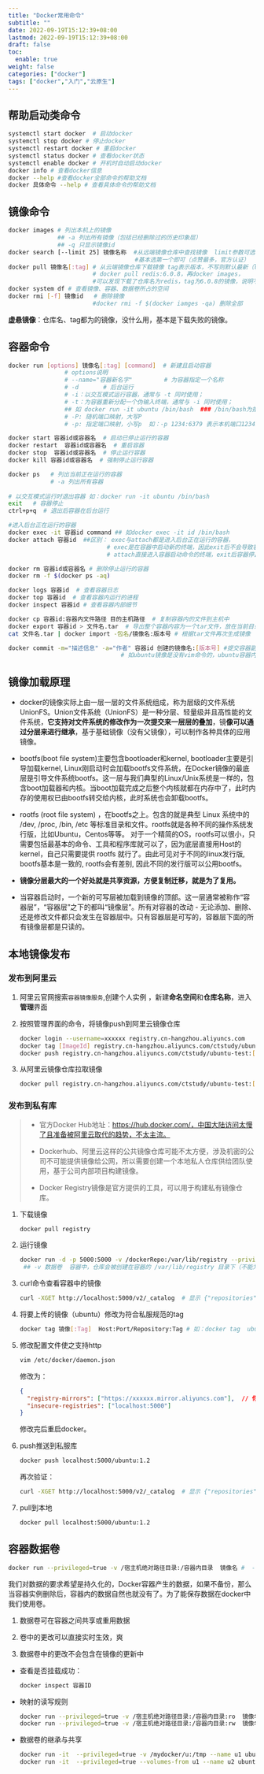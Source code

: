 ```yaml
---
title: "Docker常用命令"
subtitle: ""
date: 2022-09-19T15:12:39+08:00
lastmod: 2022-09-19T15:12:39+08:00
draft: false
toc:
  enable: true
weight: false
categories: ["docker"]
tags: ["docker","入门","云原生"]
---
```


## 帮助启动类命令

```bash
systemctl start docker  # 启动docker
systemctl stop docker # 停止docker
systemctl restart docker # 重启docker
systemctl status docker # 查看docker状态
systemctl enable docker # 开机时自动启动docker
docker info # 查看docker信息
docker --help #查看docker全部命令的帮助文档
docker 具体命令 --help # 查看具体命令的帮助文档
```

## 镜像命令

```bash
docker images # 列出本机上的镜像 
              ## -a 列出所有镜像（包括已经删除过的历史印象层）
              ## -q 只显示镜像id
docker search [--limit 25] 镜像名称  #从远端镜像仓库中查找镜像  limit参数可选，表示显示的条数（默认25）。
									#基本选第一个即可（点赞最多，官方认证）
docker pull 镜像名[:tag] # 从云端镜像仓库下载镜像 tag表示版本，不写则默认最新（latest）
						# docker pull redis:6.0.8，再docker images，
						#可以发现下载了仓库名为redis，tag为6.0.8的镜像，说明不同版本的redis镜像放置在同一个redis仓库中
docker system df # 查看镜像、容器、数据卷所占的空间
docker rmi [-f] 镜像id   # 删除镜像  
					    #docker rmi -f $(docker iamges -qa) 删除全部

```

**虚悬镜像**：仓库名、tag都为<none>的镜像，没什么用，基本是下载失败的镜像。

## 容器命令

```bash
docker run [options] 镜像名[:tag] [command]  # 新建且启动容器
				# options说明
                # --name="容器新名字"         # 为容器指定一个名称
                # -d       # 后台运行
                # -i：以交互模式运行容器，通常与 -t 同时使用；
				# -t：为容器重新分配一个伪输入终端，通常与 -i 同时使用；
				## 如 docker run -it ubuntu /bin/bash  ### /bin/bash为指定终端命令
				# -P: 随机端口映射，大写P
				# -p: 指定端口映射，小写p  如：-p 1234:6379 表示本机端口1234映射容器中的6379端口

docker start 容器id或容器名  # 启动已停止运行的容器
docker restart  容器id或容器名  # 重启容器
docker stop  容器id或容器名  # 停止运行容器
docker kill 容器id或容器名  # 强制停止运行容器

docker ps   # 列出当前正在运行的容器
			# -a 列出所有容器
			
# 以交互模式运行时退出容器 如：docker run -it ubuntu /bin/bash 
exit   # 容器停止
ctrl+p+q  # 退出后容器在后台运行

#进入后台正在运行的容器
docker exec -it 容器id command ## 如docker exec -it id /bin/bash
docker attach 容器id  ##区别： exec与attach都是进入后台正在运行的容器，
							# exec是在容器中启动新的终端，因此exit后不会导致容器停止运行，推荐使用
							# attach直接进入容器启动命令的终端，exit后容器停止运行

docker rm 容器id或容器名 # 删除停止运行的容器
docker rm -f $(docker ps -aq)

docker logs 容器id  # 查看容器日志
docker top 容器id  # 查看容器内运行的进程
docker inspect 容器id # 查看容器内部细节

docker cp 容器id:容器内文件路径 目的主机路径  # 复制容器内的文件到主机中
docker export 容器id > 文件名.tar  # 导出整个容器内容为一个tar文件，放在当前目录中
cat 文件名.tar | docker import -包名/镜像名:版本号 # 根据tar文件再次生成镜像

docker commit -m="描述信息" -a="作者" 容器id 创建的镜像名:[版本号] #提交容器副本使之成为一个新的镜像
								# 如ubuntu镜像是没有vim命令的，ubuntu容器内下载vim，再commit成一个新镜像，新镜像就有vim命令

```

## 镜像加载原理

- docker的镜像实际上由一层一层的文件系统组成，称为层级的文件系统UnionFS。Union文件系统（UnionFS）是一种分层、轻量级并且高性能的文件系统，**它支持对文件系统的修改作为一次提交来一层层的叠加**，镜**像可以通过分层来进行继承**，基于基础镜像（没有父镜像），可以制作各种具体的应用镜像。

- bootfs(boot file system)主要包含bootloader和kernel, bootloader主要是引导加载kernel, Linux刚启动时会加载bootfs文件系统，在Docker镜像的最底层是引导文件系统bootfs。这一层与我们典型的Linux/Unix系统是一样的，包含boot加载器和内核。当boot加载完成之后整个内核就都在内存中了，此时内存的使用权已由bootfs转交给内核，此时系统也会卸载bootfs。

- rootfs (root file system) ，在bootfs之上。包含的就是典型 Linux 系统中的 /dev, /proc, /bin, /etc 等标准目录和文件。rootfs就是各种不同的操作系统发行版，比如Ubuntu，Centos等等。 对于一个精简的OS，rootfs可以很小，只需要包括最基本的命令、工具和程序库就可以了，因为底层直接用Host的kernel，自己只需要提供 rootfs 就行了。由此可见对于不同的linux发行版, bootfs基本是一致的, rootfs会有差别, 因此不同的发行版可以公用bootfs。
- **镜像分层最大的一个好处就是共享资源，方便复制迁移，就是为了复用。**
- 当容器启动时，一个新的可写层被加载到镜像的顶部。这一层通常被称作“容器层”，“容器层”之下的都叫“镜像层”。所有对容器的改动 - 无论添加、删除、还是修改文件都只会发生在容器层中。只有容器层是可写的，容器层下面的所有镜像层都是只读的。



## 本地镜像发布

### 发布到阿里云

1. 阿里云官网搜索`容器镜像服务`,创建个人实例 ，新建**命名空间**和**仓库名称**，进入**管理**界面

2. 按照管理界面的命令，将镜像push到阿里云镜像仓库

   ```bash
   docker login --username=xxxxxx registry.cn-hangzhou.aliyuncs.com
   docker tag [ImageId] registry.cn-hangzhou.aliyuncs.com/ctstudy/ubuntu-test:[镜像版本号]
   docker push registry.cn-hangzhou.aliyuncs.com/ctstudy/ubuntu-test:[镜像版本号]
   ```

3. 从阿里云镜像仓库拉取镜像

   ```bash
   docker pull registry.cn-hangzhou.aliyuncs.com/ctstudy/ubuntu-test:[镜像版本号]
   ```

### 发布到私有库

> - 官方Docker Hub地址：https://hub.docker.com/，中国大陆访问太慢了且准备被阿里云取代的趋势，不太主流。
>
> - Dockerhub、阿里云这样的公共镜像仓库可能不太方便，涉及机密的公司不可能提供镜像给公网，所以需要创建一个本地私人仓库供给团队使用，基于公司内部项目构建镜像。
>
> - Docker Registry镜像是官方提供的工具，可以用于构建私有镜像仓库。

1. 下载镜像 

   ```bash
   docker pull registry
   ```

2. 运行镜像

   ```bash
   docker run -d -p 5000:5000 -v /dockerRepo:/var/lib/registry --privileged=true registry
    ## -v 数据卷  容器中，仓库会被创建在容器的 /var/lib/registry 目录下（不能为其他的目录）
   ```

3. curl命令查看容器中的镜像

   ```bash
   curl -XGET http://localhost:5000/v2/_catalog  # 显示 {"repositories":[]}
   ```

4. 将要上传的镜像（ubuntu）修改为符合私服规范的tag

   ```bash
   docker tag 镜像[:Tag]  Host:Port/Repository:Tag # 如：docker tag  ubuntu:1.2  localhost:5000/ubuntu:1.2
   ```

5. 修改配置文件使之支持http

   ```bash
   vim /etc/docker/daemon.json
   ```

   修改为：

   ```json
   {
     "registry-mirrors": ["https://xxxxxx.mirror.aliyuncs.com"],  // 你自己的阿里云镜像，不用改，别忘了加逗号
     "insecure-registries": ["localhost:5000"]
   }
   ```

   修改完后重启docker。

6. push推送到私服库

   ```bash
   docker push localhost:5000/ubuntu:1.2
   ```

   再次验证：

   ```bash
   curl -XGET http://localhost:5000/v2/_catalog  # 显示 {"repositories":[ubuntu]}
   ```

7. pull到本地

   ```bash
   docker pull localhost:5000/ubuntu:1.2
   ```

## 容器数据卷

```bash
docker run --privileged=true -v /宿主机绝对路径目录:/容器内目录  镜像名 #  --privileged=true 记得带上，否则可能权限不够
```

我们对数据的要求希望是持久化的，Docker容器产生的数据，如果不备份，那么当容器实例删除后，容器内的数据自然也就没有了。为了能保存数据在docker中我们使用卷。

1. 数据卷可在容器之间共享或重用数据

2. 卷中的更改可以直接实时生效，爽

3. 数据卷中的更改不会包含在镜像的更新中

- 查看是否挂载成功：

  ```bash
  docker inspect 容器ID
  ```

- 映射的读写规则

  ```bash
  docker run --privileged=true -v /宿主机绝对路径目录:/容器内目录:ro  镜像名  #容器内文件只读
  docker run --privileged=true -v /宿主机绝对路径目录:/容器内目录:rw  镜像名  #默认，读写都可以
  ```

- 数据卷的继承与共享

  ```bash
  docker run -it  --privileged=true -v /mydocker/u:/tmp --name u1 ubuntu  # 容器一
  docker run -it  --privileged=true --volumes-from u1 --name u2 ubuntu # 容器二，他们共享容器卷
  ```

  











